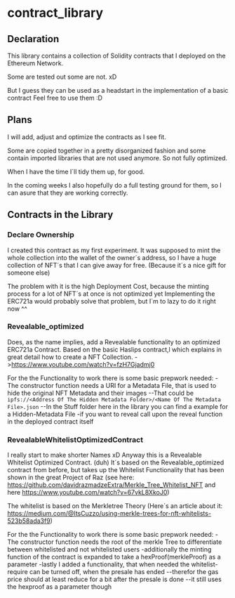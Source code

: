 # contract_library

## Declaration
This library contains a collection of Solidity contracts that I deployed on the Ethereum Network.

Some are tested out some are not. xD

But I guess they can be used as a headstart in the implementation of a basic contract
Feel free to use them :D

## Plans

I will add, adjust and optimize the contracts as I see fit.

Some are copied together in a pretty disorganized fashion and some contain imported libraries that are not used anymore.
So not fully optimized.

When I have the time I´ll tidy them up, for good.

In the coming weeks I also hopefully do a full testing ground for them, so I can asure that they are working correctly.

## Contracts in the Library

### Declare Ownership

I created this contract as my first experiment.
It was supposed to mint the whole collection into the wallet of the owner´s address,
so I have a huge collection of NFT´s that I can give away for free. (Because it´s a nice gift for someone else)

The problem with it is the high Deployment Cost, because the minting process for a lot of NFT´s at once is not optimized yet
Implementing the ERC721a would probably solve that problem, but I´m to lazy to do it right now ^^

### Revealable_optimized

Does, as the name implies, add a Revealable functionality to an optimized ERC721a Contract.
Based on the basic Haslips contract,l which explains in great detail how to create a NFT Collection.
->https://www.youtube.com/watch?v=fzH7Gjadmj0

For the the Functionality to work there is some basic prepwork needed:
-The constructor function needs a URI for a Metadata File, that is used to hide the original NFT Metadata and their images
--That could be ```ipfs://<Address Of The Hidden Metadata Folder>/<Name Of The Metadata File>.json```
--In the Stuff folder here in the library you can find a example for a Hidden-Metadata File
-if you want to reveal call upon the reveal function in the deployed contract itself

### RevealableWhitelistOptimizedContract

I really start to make shorter Names xD
Anyway this is a Revealable Whitelist Optimized Contract. (duh)
It´s based on the Revealable_optimized contract from before,
but takes up the Whitelist Functionality that has been shown in the great Project of Raz
(see here: https://github.com/davidrazmadzeExtra/Merkle_Tree_Whitelist_NFT and here https://www.youtube.com/watch?v=67vkL8XkoJ0)

The whitelist is based on the Merkletree Theory (Here´s an article about it: https://medium.com/@ItsCuzzo/using-merkle-trees-for-nft-whitelists-523b58ada3f9)

For the the Functionality to work there is some basic prepwork needed:
-The constructor function needs the root of the merkle Tree to differentiate between whitelisted and not whitelisted users
-additionally the minting function of the contract is expanded to take a hexProof(merkleProof) as a parameter
-lastly I added a functionality, that when needed the whitelist-require can be turned off, when the presale has ended
--therefor the gas price should at least reduce for a bit after the presale is done
--it still uses the hexproof as a parameter though


